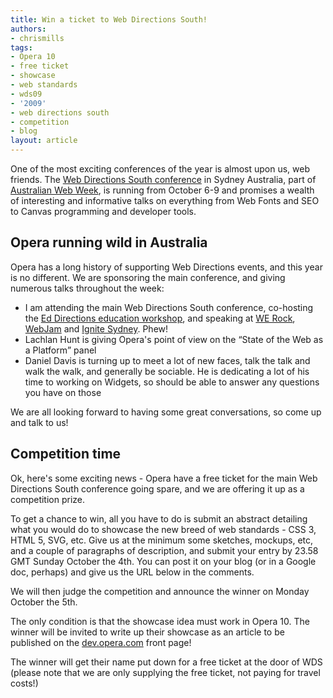```yaml
---
title: Win a ticket to Web Directions South!
authors:
- chrismills
tags:
- Opera 10
- free ticket
- showcase
- web standards
- wds09
- '2009'
- web directions south
- competition
- blog
layout: article
---
```

<p>One of the most exciting conferences of the year is almost upon us,
web friends. The <a href="http://south09.webdirections.org/" target="_blank">Web Directions South conference</a> in Sydney Australia, part of <a href="http://webweek.com.au/" target="_blank">Australian Web Week</a>, is running from October 6-9 and promises a
wealth of interesting and informative talks on everything from Web
Fonts and SEO to Canvas programming and developer tools.</p>

<h2>Opera running wild in Australia</h2>

<p>Opera has a long history of supporting Web Directions events, and
this year is no different. We are sponsoring the main conference, and
giving numerous talks throughout the week:</p>

<ul>
  <li>I am attending the main Web Directions South conference, co-hosting the <a href="http://south09.webdirections.org/workshops#ed-directions" target="_blank">Ed Directions education workshop</a>, and speaking at <a href="http://south09.webdirections.org/werock" target="_blank">WE Rock</a>, <a href="http://webjam.com.au" target="_blank">WebJam</a> and <a href="http://www.ignitesydney.com/" target="_blank">Ignite Sydney</a>. Phew!</li>
  <li>Lachlan Hunt is giving Opera&#39;s point of view on the <q>State of
the Web as a Platform</q> panel</li>
  <li>Daniel Davis is turning up to meet a lot of new faces, talk the
talk and walk the walk, and generally be sociable. He is dedicating a
lot of his time to working on Widgets, so should be able to answer any
questions you have on those</li>
</ul>

<p>We are all looking forward to having some great conversations, so
come up and talk to us!</p>

<h2>Competition time</h2>

<p>Ok, here&#39;s some exciting news - Opera have a free ticket for the
main Web Directions South conference going spare, and we are offering it up as a
competition prize.

<p>To get a chance to win, all you have to do is
submit an abstract detailing what you would do to showcase the new
breed of web standards - CSS 3, HTML 5, SVG, etc. Give us at the minimum some
sketches, mockups, etc, and a couple of paragraphs of description, and
submit your entry by 23.58 GMT Sunday October the
4th. You can post it on your blog (or in a Google doc, perhaps) and give
us the URL below in the comments.</p>

<p>We will then judge the competition and announce the winner on Monday October the 5th.</p>

<p>The only condition is that the showcase idea must work in Opera 10. The winner will be invited to write up their showcase as an article to be published on the <a href="http://dev.opera.com" target="_blank">dev.opera.com</a> front page!</p>

<p>The winner will get their name put down for a free ticket at the
door of WDS (please note that we are only supplying the free ticket,
not paying for travel costs!)</p>
</p>
